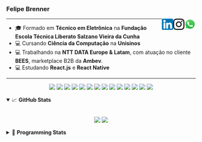 <h3>Felipe Brenner</h3>

<a href="https://api.whatsapp.com/send?phone=5551995585968" target="_blank" rel="nofollow"><img align="right" width="30rem" src="./assets/whatsapp.png" alt="Whatsapp: +55 51995585968"/></a>
<a href="https://www.instagram.com/felipeobrenner/" target="_blank" rel="nofollow"><img align="right" width="30rem" src="./assets/instagram.png" alt="Instagram: @felipeobrenner"/></a>
<a href="https://www.linkedin.com/in/felipe-de-oliveira-brenner/" target="_blank" rel="nofollow"><img align="right" width="30rem" src="./assets/linkedin.png" alt="LinkedIn: @felipe-de-oliveira-brenner"/></a>

---

- 🎓 Formado em **Técnico em Eletrônica** na **Fundação Escola Técnica Liberato Salzano Vieira da Cunha**
- 💻 Cursando **Ciência da Computação** na **Unisinos**
- 💻 Trabalhando na **NTT DATA Europe & Latam**, com atuação no cliente **BEES**, marketplace B2B da **Ambev**.
- 💻 Estudando **React.js** e **React Native**

---

<p align='center'>
  <img width="35rem" src="https://cdn.jsdelivr.net/gh/devicons/devicon/icons/react/react-original.svg" />
  <img width="35rem" src="https://cdn.jsdelivr.net/gh/devicons/devicon/icons/javascript/javascript-plain.svg" />
  <img width="35rem" src="https://cdn.jsdelivr.net/gh/devicons/devicon/icons/typescript/typescript-plain.svg" />
  <img width="35rem" src="https://cdn.jsdelivr.net/gh/devicons/devicon/icons/materialui/materialui-plain.svg" />
  <img width="35rem" src="https://cdn.jsdelivr.net/gh/devicons/devicon/icons/redux/redux-original.svg" />
  <img width="35rem" src="https://cdn.jsdelivr.net/gh/devicons/devicon/icons/css3/css3-plain.svg" />
  <img width="35rem" src="https://cdn.jsdelivr.net/gh/devicons/devicon/icons/html5/html5-plain.svg" />
  <img width="35rem" src="https://cdn.jsdelivr.net/gh/devicons/devicon/icons/vscode/vscode-original.svg" />
  <img width="35rem" src="https://cdn.jsdelivr.net/gh/devicons/devicon/icons/git/git-original.svg" />
  <img width="35rem" src="https://cdn.jsdelivr.net/gh/devicons/devicon/icons/yarn/yarn-original.svg" />
  <img width="35rem" src="https://cdn.jsdelivr.net/gh/devicons/devicon/icons/npm/npm-original-wordmark.svg" />
  <img width="35rem" src="https://cdn.jsdelivr.net/gh/devicons/devicon/icons/microsoftsqlserver/microsoftsqlserver-plain.svg" />
  <img width="35rem" src="https://cdn.jsdelivr.net/gh/devicons/devicon/icons/oracle/oracle-original.svg" />
  <img width="35rem" src="https://cdn.jsdelivr.net/gh/devicons/devicon/icons/ubuntu/ubuntu-plain.svg" />
</p>

<details open>
  <summary>📈 <b>GitHub Stats</b></summary>
  <br>
  <p align="center">
  <img src="https://github-readme-stats.vercel.app/api?username=felipebrenner&show_icons=true&theme=dark"/>
  <img src="https://github-readme-stats.vercel.app/api/top-langs/?username=felipebrenner&layout=compact&theme=dark">
  </p>

</details>

<details>
  <summary>🤖 <b>Programming Stats</b></summary>
  <br/>

  <!--START_SECTION:waka-->
![Code Time](http://img.shields.io/badge/Code%20Time-0%20secs-blue)

**🐱 My GitHub Data** 

> 🏆 184 Contributions in the Year 2022
 > 
> 📦 196.2 kB Used in GitHub's Storage 
 > 
> 🚫 Not Opted to Hire
 > 
> 📜 23 Public Repositories 
 > 
> 🔑 2 Private Repositories  
 > 
**I'm a Night 🦉** 

```text
🌞 Morning    63 commits     ███░░░░░░░░░░░░░░░░░░░░░░   14.82% 
🌆 Daytime    132 commits    ███████░░░░░░░░░░░░░░░░░░   31.06% 
🌃 Evening    224 commits    █████████████░░░░░░░░░░░░   52.71% 
🌙 Night      6 commits      ░░░░░░░░░░░░░░░░░░░░░░░░░   1.41%

```
📅 **I'm Most Productive on Tuesday** 

```text
Monday       70 commits     ████░░░░░░░░░░░░░░░░░░░░░   16.47% 
Tuesday      83 commits     █████░░░░░░░░░░░░░░░░░░░░   19.53% 
Wednesday    72 commits     ████░░░░░░░░░░░░░░░░░░░░░   16.94% 
Thursday     52 commits     ███░░░░░░░░░░░░░░░░░░░░░░   12.24% 
Friday       47 commits     ██░░░░░░░░░░░░░░░░░░░░░░░   11.06% 
Saturday     20 commits     █░░░░░░░░░░░░░░░░░░░░░░░░   4.71% 
Sunday       81 commits     ████░░░░░░░░░░░░░░░░░░░░░   19.06%

```


📊 **This Week I Spent My Time On** 

```text
💬 Programming Languages: 
TypeScript               7 hrs 30 mins       █████████░░░░░░░░░░░░░░░░   37.67% 
Python                   3 hrs 37 mins       ████░░░░░░░░░░░░░░░░░░░░░   18.16% 
C++                      3 hrs 11 mins       ████░░░░░░░░░░░░░░░░░░░░░   15.99% 
JavaScript               2 hrs 46 mins       ███░░░░░░░░░░░░░░░░░░░░░░   13.89% 
Markdown                 1 hr 7 mins         █░░░░░░░░░░░░░░░░░░░░░░░░   5.6%

🔥 Editors: 
VS Code                  19 hrs 56 mins      █████████████████████████   100.0%

🐱‍💻 Projects: 
www_CGFrontEnd           11 hrs 1 min        █████████████░░░░░░░░░░░░   55.27% 
2022-1-Processamento-Graf7 hrs 21 mins       █████████░░░░░░░░░░░░░░░░   36.89% 
exercicios-swift         41 mins             ░░░░░░░░░░░░░░░░░░░░░░░░░   3.45% 
www_CGFrontTemplate      23 mins             ░░░░░░░░░░░░░░░░░░░░░░░░░   1.95% 
material-kit-pro-react-ma20 mins             ░░░░░░░░░░░░░░░░░░░░░░░░░   1.71%

💻 Operating System: 
Linux                    19 hrs 56 mins      █████████████████████████   100.0%

```

**I Mostly Code in TypeScript** 

```text
TypeScript               9 repos             ████████░░░░░░░░░░░░░░░░░   34.62% 
JavaScript               4 repos             ███░░░░░░░░░░░░░░░░░░░░░░   15.38% 
Java                     3 repos             ███░░░░░░░░░░░░░░░░░░░░░░   11.54% 
CSS                      2 repos             ██░░░░░░░░░░░░░░░░░░░░░░░   7.69% 
Assembly                 1 repo              █░░░░░░░░░░░░░░░░░░░░░░░░   3.85%

```



 Last Updated on 07/06/2022 03:21:18 UTC
<!--END_SECTION:waka-->
</details>
